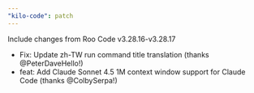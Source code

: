 ```yaml
---
"kilo-code": patch
---
```


Include changes from Roo Code v3.28.16-v3.28.17

- Fix: Update zh-TW run command title translation (thanks @PeterDaveHello!)
- feat: Add Claude Sonnet 4.5 1M context window support for Claude Code (thanks @ColbySerpa!)

